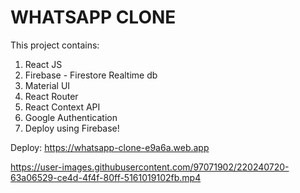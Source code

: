 # WHATSAPP CLONE

This project contains:

1. React JS
2. Firebase - Firestore Realtime db
3. Material UI
4. React Router
5. React Context API
6. Google Authentication
7. Deploy using Firebase!

Deploy: https://whatsapp-clone-e9a6a.web.app



https://user-images.githubusercontent.com/97071902/220240720-63a06529-ce4d-4f4f-80ff-5161019102fb.mp4

